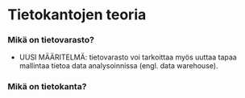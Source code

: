 # Tietokantojen teoria

### Mikä on tietovarasto?
- UUSI MÄÄRITELMÄ: tietovarasto voi tarkoittaa myös uuttaa tapaa mallintaa tietoa data analysoinnissa (engl. data warehouse).

### Mikä on tietokanta?


